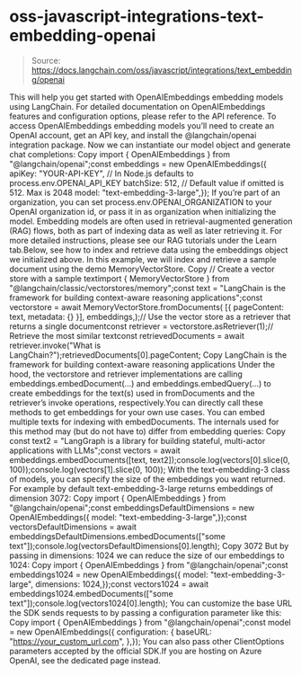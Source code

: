 # oss-javascript-integrations-text-embedding-openai

> Source: https://docs.langchain.com/oss/javascript/integrations/text_embedding/openai

This will help you get started with OpenAIEmbeddings embedding models using LangChain. For detailed documentation on OpenAIEmbeddings features and configuration options, please refer to the API reference.
To access OpenAIEmbeddings embedding models you’ll need to create an OpenAI account, get an API key, and install the @langchain/openai integration package.
Now we can instantiate our model object and generate chat completions:
Copy
import { OpenAIEmbeddings } from "@langchain/openai";const embeddings = new OpenAIEmbeddings({ apiKey: "YOUR-API-KEY", // In Node.js defaults to process.env.OPENAI_API_KEY batchSize: 512, // Default value if omitted is 512. Max is 2048 model: "text-embedding-3-large",});
If you’re part of an organization, you can set process.env.OPENAI_ORGANIZATION to your OpenAI organization id, or pass it in as organization when
initializing the model.
Embedding models are often used in retrieval-augmented generation (RAG) flows, both as part of indexing data as well as later retrieving it. For more detailed instructions, please see our RAG tutorials under the Learn tab.Below, see how to index and retrieve data using the embeddings object we initialized above. In this example, we will index and retrieve a sample document using the demo MemoryVectorStore.
Copy
// Create a vector store with a sample textimport { MemoryVectorStore } from "@langchain/classic/vectorstores/memory";const text = "LangChain is the framework for building context-aware reasoning applications";const vectorstore = await MemoryVectorStore.fromDocuments( [{ pageContent: text, metadata: {} }], embeddings,);// Use the vector store as a retriever that returns a single documentconst retriever = vectorstore.asRetriever(1);// Retrieve the most similar textconst retrievedDocuments = await retriever.invoke("What is LangChain?");retrievedDocuments[0].pageContent;
Copy
LangChain is the framework for building context-aware reasoning applications
Under the hood, the vectorstore and retriever implementations are calling embeddings.embedDocument(...) and embeddings.embedQuery(...) to create embeddings for the text(s) used in fromDocuments and the retriever’s invoke operations, respectively.You can directly call these methods to get embeddings for your own use cases.
You can embed multiple texts for indexing with embedDocuments. The internals used for this method may (but do not have to) differ from embedding queries:
Copy
const text2 = "LangGraph is a library for building stateful, multi-actor applications with LLMs";const vectors = await embeddings.embedDocuments([text, text2]);console.log(vectors[0].slice(0, 100));console.log(vectors[1].slice(0, 100));
With the text-embedding-3 class of models, you can specify the size of the embeddings you want returned. For example by default text-embedding-3-large returns embeddings of dimension 3072:
Copy
import { OpenAIEmbeddings } from "@langchain/openai";const embeddingsDefaultDimensions = new OpenAIEmbeddings({ model: "text-embedding-3-large",});const vectorsDefaultDimensions = await embeddingsDefaultDimensions.embedDocuments(["some text"]);console.log(vectorsDefaultDimensions[0].length);
Copy
3072
But by passing in dimensions: 1024 we can reduce the size of our embeddings to 1024:
Copy
import { OpenAIEmbeddings } from "@langchain/openai";const embeddings1024 = new OpenAIEmbeddings({ model: "text-embedding-3-large", dimensions: 1024,});const vectors1024 = await embeddings1024.embedDocuments(["some text"]);console.log(vectors1024[0].length);
You can customize the base URL the SDK sends requests to by passing a configuration parameter like this:
Copy
import { OpenAIEmbeddings } from "@langchain/openai";const model = new OpenAIEmbeddings({ configuration: { baseURL: "https://your_custom_url.com", },});
You can also pass other ClientOptions parameters accepted by the official SDK.If you are hosting on Azure OpenAI, see the dedicated page instead.